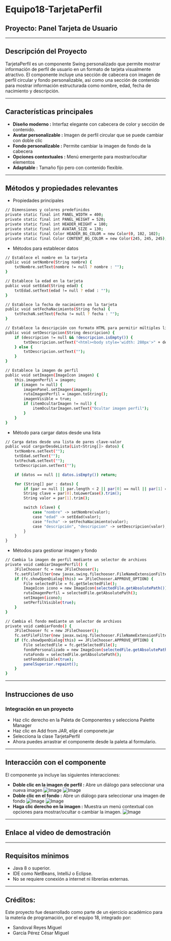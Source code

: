# Equipo18-TarjetaPerfil
## Proyecto: Panel Tarjeta de Usuario
---

##  Descripción del Proyecto
TarjetaPerfil es un componente Swing personalizado que permite mostrar información de perfil de usuario en un formato de tarjeta visualmente atractivo. El componente incluye una sección de cabecera con imagen de perfil circular y fondo personalizable, así como una sección de contenido para mostrar información estructurada como nombre, edad, fecha de nacimiento y descripción.

---

## Características principales
- **Diseño moderno :** Interfaz elegante con cabecera de color y sección de contenido.
- **Avatar personalizable :** Imagen de perfil circular que se puede cambiar con doble clic
- **Fondo personalizable :** Permite cambiar la imagen de fondo de la cabecera
- **Opciones contextuales :** Menú emergente para mostrar/ocultar elementos
- **Adaptable :** Tamaño fijo pero con contenido flexible.
---

## Métodos y propiedades relevantes

- Propiedades principales
```bash
// Dimensiones y colores predefinidos
private static final int PANEL_WIDTH = 400;
private static final int PANEL_HEIGHT = 520;
private static final int HEADER_HEIGHT = 180;
private static final int AVATAR_SIZE = 130;
private static final Color HEADER_BG_COLOR = new Color(0, 102, 102);
private static final Color CONTENT_BG_COLOR = new Color(245, 245, 245);
```

- Métodos para establecer datos
```bash
// Establece el nombre en la tarjeta
public void setNombre(String nombre) {
    txtNombre.setText(nombre != null ? nombre : "");
}

// Establece la edad en la tarjeta
public void setEdad(String edad) {
    txtEdad.setText(edad != null ? edad : "");
}

// Establece la fecha de nacimiento en la tarjeta
public void setFechaNacimiento(String fecha) {
    txtFechaN.setText(fecha != null ? fecha : "");
}

// Establece la descripción con formato HTML para permitir múltiples líneas
public void setDescripcion(String descripcion) {
    if (descripcion != null && !descripcion.isEmpty()) {
        txtDescripcion.setText("<html><body style='width: 280px'>" + descripcion + "</body></html>");
    } else {
        txtDescripcion.setText("");
    }
}

// Establece la imagen de perfil
public void setImagen(ImageIcon imagen) {
    this.imagenPerfil = imagen;
    if (imagen != null) {
        imagenPanel.setImagen(imagen);
        rutaImagenPerfil = imagen.toString();
        imagenVisible = true;
        if (itemOcultarImagen != null) {
            itemOcultarImagen.setText("Ocultar imagen perfil");
        }
    }
}
```
- Método para cargar datos desde una lista
```bash
// Carga datos desde una lista de pares clave-valor
public void cargarDesdeLista(List<String[]> datos) {
    txtNombre.setText("");
    txtEdad.setText("");
    txtFechaN.setText("");
    txtDescripcion.setText("");

    if (datos == null || datos.isEmpty()) return;

    for (String[] par : datos) {
        if (par == null || par.length < 2 || par[0] == null || par[1] == null) continue;
        String clave = par[0].toLowerCase().trim();
        String valor = par[1].trim();

        switch (clave) {
            case "nombre" -> setNombre(valor);
            case "edad" -> setEdad(valor);
            case "fecha" -> setFechaNacimiento(valor);
            case "descripción", "descripcion" -> setDescripcion(valor);
        }
    }
}
```
- Métodos para gestionar imagen y fondo
```bash
// Cambia la imagen de perfil mediante un selector de archivos
private void cambiarImagenPerfil() {
    JFileChooser fc = new JFileChooser();
    fc.setFileFilter(new javax.swing.filechooser.FileNameExtensionFilter("Imágenes", "jpg", "jpeg", "png", "gif"));
    if (fc.showOpenDialog(this) == JFileChooser.APPROVE_OPTION) {
        File selectedFile = fc.getSelectedFile();
        ImageIcon icono = new ImageIcon(selectedFile.getAbsolutePath());
        rutaImagenPerfil = selectedFile.getAbsolutePath();
        setImagen(icono);
        setPerfilVisible(true);
    }
}

// Cambia el fondo mediante un selector de archivos
private void cambiarFondo() {
    JFileChooser fc = new JFileChooser();
    fc.setFileFilter(new javax.swing.filechooser.FileNameExtensionFilter("Imágenes", "jpg", "jpeg", "png", "gif"));
    if (fc.showOpenDialog(this) == JFileChooser.APPROVE_OPTION) {
        File selectedFile = fc.getSelectedFile();
        fondoPersonalizado = new ImageIcon(selectedFile.getAbsolutePath());
        rutaFondo = selectedFile.getAbsolutePath();
        setFondoVisible(true);
        panelSuperior.repaint();
    }
}
```
---

## Instrucciones de uso
### Integración en un proyecto
- Haz clic derecho en la Paleta de Componentes y selecciona Palette Manager
- Haz clic en Add from JAR, elije el componete.jar
- Selecciona la clase TarjetaPerfil
- Ahora puedes arrastrar el componente desde la paleta al formulario.

---

## Interacción con el componente
El componente ya incluye las siguientes interacciones:
- **Doble clic en la imagen de perfil :** Abre un diálogo para seleccionar una nueva imagen
![Image](https://github.com/CesarMiguel-GP/safafa/blob/main/1.png)
![Image](https://github.com/CesarMiguel-GP/safafa/blob/main/2.png)
- **Doble clic en el fondo :** Abre un diálogo para seleccionar una imagen de fondo
![Image](https://github.com/CesarMiguel-GP/safafa/blob/main/3.png)
![Image](https://github.com/CesarMiguel-GP/safafa/blob/main/4.png)
- **Haga clic derecho en la imagen :** Muestra un menú contextual con opciones para mostrar/ocultar o cambiar la imagen.
![Image](https://github.com/CesarMiguel-GP/safafa/blob/main/5.png)
---
## Enlace al video de demostración

   

---

##  Requisitos mínimos

- Java 8 o superior.
- IDE como NetBeans, IntelliJ o Eclipse.
- No se requiere conexión a internet ni librerías externas.

---

## Créditos:

Este proyecto fue desarrollado como parte de un ejercicio académico para la materia de programación, por el equipo 18, integrado por:

- Sandoval Reyes Miguel  
- García Pérez César Miguel
